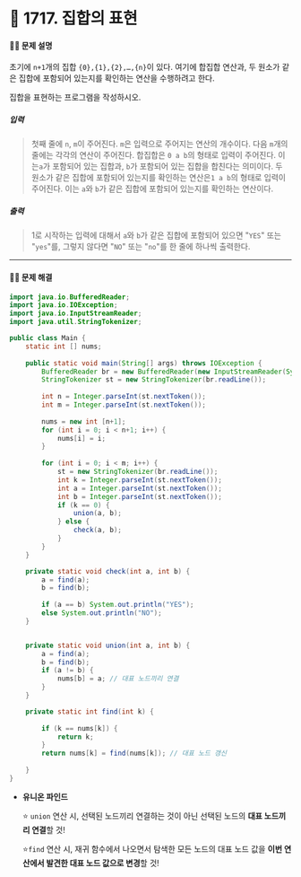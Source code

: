 # 👻 1717. 집합의 표현

[📝 문제링크]: https://www.acmicpc.net/problem/1717



#### 💁‍♀️ 문제 설명

초기에 `n+1`개의 집합 `{0},{1},{2},…,{n}`이 있다. 여기에 합집합 연산과, 두 원소가 같은 집합에 포함되어 있는지를 확인하는 연산을 수행하려고 한다.

집합을 표현하는 프로그램을 작성하시오.



##### 입력

> 첫째 줄에 `n`, `m`이 주어진다. `m`은 입력으로 주어지는 연산의 개수이다. 다음 `m`개의 줄에는 각각의 연산이 주어진다. 합집합은 `0 a b`의 형태로 입력이 주어진다. 이는`a`가 포함되어 있는 집합과, `b`가 포함되어 있는 집합을 합친다는 의미이다. 두 원소가 같은 집합에 포함되어 있는지를 확인하는 연산은`1 a b`의 형태로 입력이 주어진다. 이는 `a`와 `b`가 같은 집합에 포함되어 있는지를 확인하는 연산이다.
>



##### 출력

> 1로 시작하는 입력에 대해서 `a`와 `b`가 같은 집합에 포함되어 있으면 "`YES`" 또는 "`yes`"를, 그렇지 않다면 "`NO`" 또는 "`no`"를 한 줄에 하나씩 출력한다.

-----



#### 🤸‍♂️ 문제 해결

```java
import java.io.BufferedReader;
import java.io.IOException;
import java.io.InputStreamReader;
import java.util.StringTokenizer;

public class Main {
	static int [] nums;
	
	public static void main(String[] args) throws IOException {
		BufferedReader br = new BufferedReader(new InputStreamReader(System.in));
		StringTokenizer st = new StringTokenizer(br.readLine());
		
		int n = Integer.parseInt(st.nextToken());
		int m = Integer.parseInt(st.nextToken());
		
		nums = new int [n+1];
		for (int i = 0; i < n+1; i++) {
			nums[i] = i;
		}
		
		for (int i = 0; i < m; i++) {
			st = new StringTokenizer(br.readLine());
			int k = Integer.parseInt(st.nextToken());
			int a = Integer.parseInt(st.nextToken());
			int b = Integer.parseInt(st.nextToken());
			if (k == 0) {
				union(a, b);
			} else {
				check(a, b);
			}
		}
	}

	private static void check(int a, int b) {
		a = find(a);
		b = find(b);
		
		if (a == b) System.out.println("YES");
		else System.out.println("NO");
	}


	private static void union(int a, int b) {
		a = find(a);
		b = find(b);
		if (a != b) { 
			nums[b] = a; // 대표 노드끼리 연결
		}
	}

	private static int find(int k) {
	
		if (k == nums[k]) {
			return k;
		}
		return nums[k] = find(nums[k]); // 대표 노드 갱신
		
	}
}
```

- **유니온 파인드**

  ⭐ `union` 연산 시, 선택된 노드끼리 연결하는 것이 아닌 선택된 노드의 **대표 노드끼리 연결**할 것! 

  ⭐`find` 연산 시, 재귀 함수에서 나오면서 탐색한 모든 노드의 대표 노드 값을 **이번  연산에서 발견한 대표 노드 값으로 변경**할 것! 





